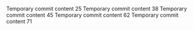 Temporary commit content 25
Temporary commit content 38
Temporary commit content 45
Temporary commit content 62
Temporary commit content 71
